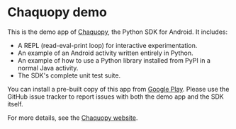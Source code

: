 # Chaquopy demo

This is the demo app of [Chaquopy](https://chaquo.com/chaquopy/), the Python SDK for Android. It includes:

* A REPL (read-eval-print loop) for interactive experimentation.
* An example of an Android activity written entirely in Python.
* An example of how to use a Python library installed from PyPI in a normal Java activity.
* The SDK's complete unit test suite.

You can install a pre-built copy of this app from [Google
Play](https://play.google.com/store/apps/details?id=com.chaquo.python.demo). Please use the GitHub issue tracker to report issues with both the demo app and the SDK itself.

For more details, see the [Chaquopy website](https://chaquo.com/chaquopy/).
